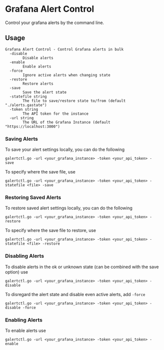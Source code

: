 # Grafana Alert Control

Control your grafana alerts by the command line.

## Usage

```
Grafana Alert Control - Control Grafana alerts in bulk
  -disable
    	Disable alerts
  -enable
    	Enable alerts
  -force
    	Ignore active alerts when changing state
  -restore
    	Restore alerts
  -save
    	Save the alert state
  -statefile string
    	The file to save/restore state to/from (default "./alerts.gastate")
  -token string
    	The API token for the instance
  -url string
    	The URL of the Grafana Instance (default "https://localhost:3000")
```

### Saving Alerts

To save your alert settings locally, you can do the following

```
galertctl.go -url <your_grafana_instance> -token <your_api_token> -save
```

To specify where the save file, use 

```
galertctl.go -url <your_grafana_instance> -token <your_api_token> -statefile <file> -save
```

### Restoring Saved Alerts

To restore saved alert settings locally, you can do the following

```
galertctl.go -url <your_grafana_instance> -token <your_api_token> -restore
```

To specify where the save file to restore, use 

```
galertctl.go -url <your_grafana_instance> -token <your_api_token> -statefile <file> -restore
```

### Disabling Alerts

To disable alerts in the ok or unknown state (can be combined with the save option) use 

```
galertctl.go -url <your_grafana_instance> -token <your_api_token> -disable
```

To disregard the alert state and disable even active alerts, add `-force`

```
galertctl.go -url <your_grafana_instance> -token <your_api_token> -disable -force
```

### Enabling Alerts

To enable alerts use 

```
galertctl.go -url <your_grafana_instance> -token <your_api_token> -enable
```